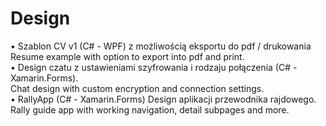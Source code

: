 # Design
 
• Szablon CV v1 (C# - WPF) z możliwością eksportu do pdf / drukowania  
  Resume example with option to export into pdf and print.  
• Design czatu z ustawieniami szyfrowania i rodzaju połączenia (C# - Xamarin.Forms).  
  Chat design with custom encryption and connection settings.  
• RallyApp (C# - Xamarin.Forms) Design aplikacji przewodnika rajdowego.  
  Rally guide app with working navigation, detail subpages and more.
